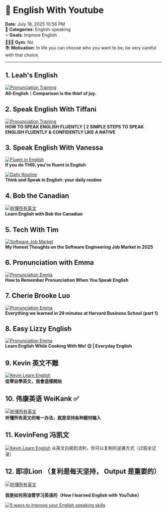# 🌅 English With Youtube

**Date**: July 18, 2025 10:56 PM  
📍 **Categories**: English-speaking  
⭐️ **Goals**: Improve English  
🏃🏻‍♀️ **Gym**: No  
📚 **Motivation**: In life you can choose who you want to be; be very careful with that choice.

---

## 1. Leah's English

[![Pronunciation Training](https://img.youtube.com/vi/RpT6NopW47w/0.jpg)](https://www.youtube.com/watch?v=RpT6NopW47w)  
**All-English｜Comparison is the thief of joy.**

## 2. Speak English With Tiffani

[![Pronunciation Training](https://img.youtube.com/vi/VS1FIVkXvE8/0.jpg)](https://www.youtube.com/watch?v=VS1FIVkXvE8)  
**HOW TO SPEAK ENGLISH FLUENTLY | 2 SIMPLE STEPS TO SPEAK ENGLISH FLUENTLY & CONFIDENTLY LIKE A NATIVE**

## 3. Speak English With Vanessa

[![Fluent in English](https://img.youtube.com/vi/ZYCZ-fD44E0/0.jpg)](https://www.youtube.com/watch?v=ZYCZ-fD44E0)  
**If you do THIS, you're fluent in English**

[![Daily Routine](https://img.youtube.com/vi/nnDVoc5GwSc/0.jpg)](https://www.youtube.com/watch?v=nnDVoc5GwSc)  
**Think and Speak in English: your daily routine**

## 4. Bob the Canadian

[![听懂所有英文](https://img.youtube.com/vi/5-T6Xqlh6BU/0.jpg)](https://www.youtube.com/watch?v=5-T6Xqlh6BU)  
**Learn English with Bob the Canadian**

## 5. Tech With Tim

[![Software Job Market](https://img.youtube.com/vi/9PpNmDgUDH8/0.jpg)](https://www.youtube.com/watch?v=9PpNmDgUDH8)  
**My Honest Thoughts on the Software Engineering Job Market in 2025**

## 6. Pronunciation with Emma

[![Pronunciation Emma](https://img.youtube.com/vi/FmUS_8z2yP8/0.jpg)](https://www.youtube.com/watch?v=FmUS_8z2yP8)  
**How to Remember Pronunciation When You Speak English**

## 7. Cherie Brooke Luo

[![Pronunciation Emma](https://img.youtube.com/vi/JGitajVC4IM/0.jpg)](https://www.youtube.com/watch?v=JGitajVC4IM)  
**Everything we learned in 29 minutes at Harvard Business School (part 1)**

## 8. Easy Lizzy English 

[![Pronunciation Emma](https://img.youtube.com/vi/Icw9RrueV2A/0.jpg)](https://www.youtube.com/watch?v=Icw9RrueV2A)  
**Learn English While Cooking With Me! 😉 | Everyday English**


## 9. Kevin 英文不難

[![Kevin Learn English](https://img.youtube.com/vi/TKyQk6eMLFs/0.jpg)](https://www.youtube.com/watch?v=TKyQk6eMLFs)  
**從零自學英文，我會這樣開始**

## 10. 伟康英语 WeiKank ✅

[![听懂所有英文](https://img.youtube.com/vi/BOmj1Fz0TYo/0.jpg)](https://www.youtube.com/watch?v=BOmj1Fz0TYo)  
**听懂所有英文的唯一办法，就是坚持各种题材输入**

## 11. KevinFeng 冯凯文
[![Kevin Learn English](https://img.youtube.com/vi/b4vbS4mJfRY/0.jpg)]([https://www.youtube.com/watch?v=b4vbS4mJfRY](https://www.youtube.com/watch?v=b4vbS4mJfRY))  
从英文白痴到流利，你可以复制的逆袭方式（过程全记录）

## 12. 即凉Lion  （复利是每天坚持， Output 是重要的）

[![听懂所有英文](https://img.youtube.com/vi/WIcWp9Q_z4U/0.jpg)](https://www.youtube.com/watch?v=WIcWp9Q_z4U)  

**我是如何用油管学习英语的（How I learned English with YouTube）**

[![5 ways to improve your English speaking skills](https://img.youtube.com/vi/TOio8qSnQD4/0.jpg)](https://www.youtube.com/watch?v=TOio8qSnQD4)  

